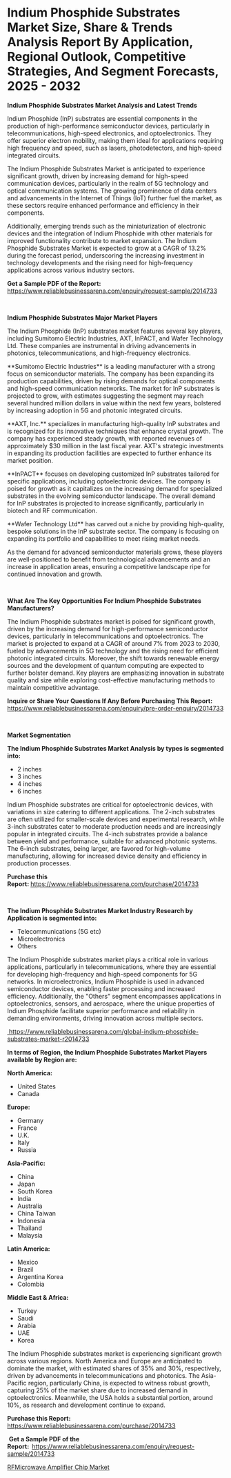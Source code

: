 <p><h1>Indium Phosphide Substrates Market Size, Share & Trends Analysis Report By Application, Regional Outlook, Competitive Strategies, And Segment Forecasts, 2025 - 2032</h1></p><p><strong>Indium Phosphide Substrates Market Analysis and Latest Trends</strong></p>
<p><p>Indium Phosphide (InP) substrates are essential components in the production of high-performance semiconductor devices, particularly in telecommunications, high-speed electronics, and optoelectronics. They offer superior electron mobility, making them ideal for applications requiring high frequency and speed, such as lasers, photodetectors, and high-speed integrated circuits.</p><p>The Indium Phosphide Substrates Market is anticipated to experience significant growth, driven by increasing demand for high-speed communication devices, particularly in the realm of 5G technology and optical communication systems. The growing prominence of data centers and advancements in the Internet of Things (IoT) further fuel the market, as these sectors require enhanced performance and efficiency in their components.</p><p>Additionally, emerging trends such as the miniaturization of electronic devices and the integration of Indium Phosphide with other materials for improved functionality contribute to market expansion. The Indium Phosphide Substrates Market is expected to grow at a CAGR of 13.2% during the forecast period, underscoring the increasing investment in technology developments and the rising need for high-frequency applications across various industry sectors.</p></p>
<p><strong>Get a Sample PDF of the Report:&nbsp;</strong> <a href="https://www.reliablebusinessarena.com/enquiry/request-sample/2014733?utm_campaign=3138&utm_medium=2&utm_source=Github&utm_content=ia&utm_term=29032025&utm_id=indium-phosphide-substrates">https://www.reliablebusinessarena.com/enquiry/request-sample/2014733</a></p>
<p>&nbsp;</p>
<p><strong>Indium Phosphide Substrates Major Market Players</strong></p>
<p><p>The Indium Phosphide (InP) substrates market features several key players, including Sumitomo Electric Industries, AXT, InPACT, and Wafer Technology Ltd. These companies are instrumental in driving advancements in photonics, telecommunications, and high-frequency electronics.</p><p>**Sumitomo Electric Industries** is a leading manufacturer with a strong focus on semiconductor materials. The company has been expanding its production capabilities, driven by rising demands for optical components and high-speed communication networks. The market for InP substrates is projected to grow, with estimates suggesting the segment may reach several hundred million dollars in value within the next few years, bolstered by increasing adoption in 5G and photonic integrated circuits.</p><p>**AXT, Inc.** specializes in manufacturing high-quality InP substrates and is recognized for its innovative techniques that enhance crystal growth. The company has experienced steady growth, with reported revenues of approximately $30 million in the last fiscal year. AXT's strategic investments in expanding its production facilities are expected to further enhance its market position.</p><p>**InPACT** focuses on developing customized InP substrates tailored for specific applications, including optoelectronic devices. The company is poised for growth as it capitalizes on the increasing demand for specialized substrates in the evolving semiconductor landscape. The overall demand for InP substrates is projected to increase significantly, particularly in biotech and RF communication.</p><p>**Wafer Technology Ltd** has carved out a niche by providing high-quality, bespoke solutions in the InP substrate sector. The company is focusing on expanding its portfolio and capabilities to meet rising market needs.</p><p>As the demand for advanced semiconductor materials grows, these players are well-positioned to benefit from technological advancements and an increase in application areas, ensuring a competitive landscape ripe for continued innovation and growth.</p></p>
<p>&nbsp;</p>
<p><strong>What Are The Key Opportunities For Indium Phosphide Substrates Manufacturers?</strong></p>
<p><p>The Indium Phosphide substrates market is poised for significant growth, driven by the increasing demand for high-performance semiconductor devices, particularly in telecommunications and optoelectronics. The market is projected to expand at a CAGR of around 7% from 2023 to 2030, fueled by advancements in 5G technology and the rising need for efficient photonic integrated circuits. Moreover, the shift towards renewable energy sources and the development of quantum computing are expected to further bolster demand. Key players are emphasizing innovation in substrate quality and size while exploring cost-effective manufacturing methods to maintain competitive advantage.</p></p>
<p><strong>Inquire or Share Your Questions If Any Before Purchasing This Report:</strong> <a href="https://www.reliablebusinessarena.com/enquiry/pre-order-enquiry/2014733?utm_campaign=3138&utm_medium=2&utm_source=Github&utm_content=ia&utm_term=29032025&utm_id=indium-phosphide-substrates">https://www.reliablebusinessarena.com/enquiry/pre-order-enquiry/2014733</a></p>
<p>&nbsp;</p>
<p><strong>Market Segmentation</strong></p>
<p><strong>The Indium Phosphide Substrates Market Analysis by types is segmented into:</strong></p>
<p><ul><li>2 inches</li><li>3 inches</li><li>4 inches</li><li>6 inches</li></ul></p>
<p><p>Indium Phosphide substrates are critical for optoelectronic devices, with variations in size catering to different applications. The 2-inch substrates are often utilized for smaller-scale devices and experimental research, while 3-inch substrates cater to moderate production needs and are increasingly popular in integrated circuits. The 4-inch substrates provide a balance between yield and performance, suitable for advanced photonic systems. The 6-inch substrates, being larger, are favored for high-volume manufacturing, allowing for increased device density and efficiency in production processes.</p></p>
<p><strong>Purchase this Report:&nbsp;</strong><a href="https://www.reliablebusinessarena.com/purchase/2014733?utm_campaign=3138&utm_medium=2&utm_source=Github&utm_content=ia&utm_term=29032025&utm_id=indium-phosphide-substrates">https://www.reliablebusinessarena.com/purchase/2014733</a></p>
<p>&nbsp;</p>
<p><strong>The Indium Phosphide Substrates Market Industry Research by Application is segmented into:</strong></p>
<p><ul><li>Telecommunications (5G etc)</li><li>Microelectronics</li><li>Others</li></ul></p>
<p><p>The Indium Phosphide substrates market plays a critical role in various applications, particularly in telecommunications, where they are essential for developing high-frequency and high-speed components for 5G networks. In microelectronics, Indium Phosphide is used in advanced semiconductor devices, enabling faster processing and increased efficiency. Additionally, the "Others" segment encompasses applications in optoelectronics, sensors, and aerospace, where the unique properties of Indium Phosphide facilitate superior performance and reliability in demanding environments, driving innovation across multiple sectors.</p></p>
<p><a href="https://www.reliablebusinessarena.com/global-indium-phosphide-substrates-market-r2014733?utm_campaign=3138&utm_medium=2&utm_source=Github&utm_content=ia&utm_term=29032025&utm_id=indium-phosphide-substrates">&nbsp;https://www.reliablebusinessarena.com/global-indium-phosphide-substrates-market-r2014733</a></p>
<p><strong>In terms of Region, the Indium Phosphide Substrates Market Players available by Region are:</strong></p>
<p>
    <p> <strong> North America: </strong>
        <ul>
            <li>United States</li>
            <li>Canada</li>
        </ul>
        </p> 
    <p> <strong> Europe: </strong>
        <ul>
            <li>Germany</li>
            <li>France</li>
            <li>U.K.</li>
            <li>Italy</li>
            <li>Russia</li>
        </ul>
        </p> 
    <p> <strong> Asia-Pacific: </strong>
        <ul>
            <li>China</li>
            <li>Japan</li>
            <li>South Korea</li>
            <li>India</li>
            <li>Australia</li>
            <li>China Taiwan</li>
            <li>Indonesia</li>
            <li>Thailand</li>
            <li>Malaysia</li>
        </ul>
        </p> 
    <p> <strong> Latin America: </strong>
        <ul>
            <li>Mexico</li>
            <li>Brazil</li>
            <li>Argentina Korea</li>
            <li>Colombia</li>
        </ul>
        </p> 
    <p> <strong> Middle East & Africa: </strong>
        <ul>
            <li>Turkey</li>
            <li>Saudi</li>
            <li>Arabia</li>
            <li>UAE</li>
            <li>Korea</li>
        </ul>
    </p>
    </p>
<p><p>The Indium Phosphide substrates market is experiencing significant growth across various regions. North America and Europe are anticipated to dominate the market, with estimated shares of 35% and 30%, respectively, driven by advancements in telecommunications and photonics. The Asia-Pacific region, particularly China, is expected to witness robust growth, capturing 25% of the market share due to increased demand in optoelectronics. Meanwhile, the USA holds a substantial portion, around 10%, as research and development continue to expand.</p></p>
<p><strong>Purchase this Report: </strong><a href="https://www.reliablebusinessarena.com/purchase/2014733?utm_campaign=3138&utm_medium=2&utm_source=Github&utm_content=ia&utm_term=29032025&utm_id=indium-phosphide-substrates">https://www.reliablebusinessarena.com/purchase/2014733</a></p>
<p>&nbsp;<strong>Get a Sample PDF of the Report:&nbsp;&nbsp;</strong><a href="https://www.reliablebusinessarena.com/enquiry/request-sample/2014733?utm_campaign=3138&utm_medium=2&utm_source=Github&utm_content=ia&utm_term=29032025&utm_id=indium-phosphide-substrates">https://www.reliablebusinessarena.com/enquiry/request-sample/2014733</a></p>
<p><strong></strong></p>
<p><p><a href="https://github.com/biyajausenik/Market-Research-Report-List-1/blob/main/rfmicrowave-amplifier-chip-market.md?utm_campaign=3138&utm_medium=2&utm_source=Github&utm_content=ia&utm_term=29032025&utm_id=indium-phosphide-substrates">RFMicrowave Amplifier Chip Market</a></p></p>